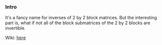 ### **Intro**

It's a fancy name for inverses of 2 by 2 block matrices. But the interesting part is, what if not all of the block submatrices of the 2 by 2 blocks are invertible. 

Wiki: [here](https://en.wikipedia.org/wiki/Schur_complement)


